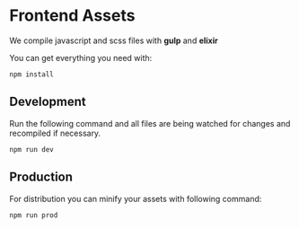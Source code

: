 # Frontend Assets

We compile javascript and scss files with **gulp** and **elixir**

You can get everything you need with:

    npm install
    
## Development
    
Run the following command and all files are being watched for 
changes and recompiled if necessary.

    npm run dev

## Production
    
For distribution you can minify your assets with following command:

    npm run prod


